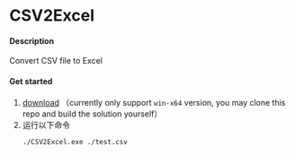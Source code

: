 # CSV2Excel

#### Description
Convert CSV file to Excel

#### Get started

1. [download](https://github.com/ZXS66/csv2excel/releases) （currently only support `win-x64` version, you may clone this repo and build the solution yourself）
2. 运行以下命令
    ```
    ./CSV2Excel.exe ./test.csv
    ```
